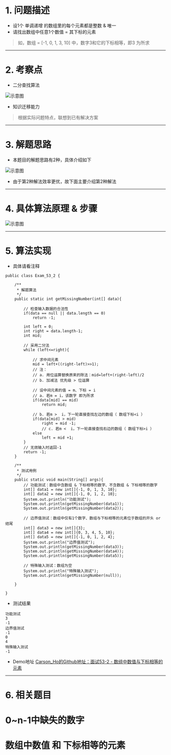 # 1. 问题描述
- 设1个 单调递增 的数组里的每个元素都是整数 & 唯一
- 请找出数组中任意1个数值 = 其下标的元素
>如，数组 = [-1, 0, 1, 3, 10] 中，数字3和它的下标相等，即3 为所求

***
# 2. 考察点
- 二分查找算法

![示意图](http://upload-images.jianshu.io/upload_images/944365-de858f199f19afc6.png?imageMogr2/auto-orient/strip%7CimageView2/2/w/1240)

- 知识迁移能力
>根据实际问题特点，联想到已有解决方案

***
# 3. 解题思路

- 本题目的解题思路有2种，具体介绍如下

![示意图](https://upload-images.jianshu.io/upload_images/944365-1ccbad3accfdb816.png?imageMogr2/auto-orient/strip%7CimageView2/2/w/1240)



- 由于第2种解法效率更优，故下面主要介绍第2种解法

***
# 4. 具体算法原理 & 步骤

![示意图](http://upload-images.jianshu.io/upload_images/944365-e1bb67d18e144255.png?imageMogr2/auto-orient/strip%7CimageView2/2/w/1240)

***
# 5. 算法实现
- 具体请看注释

```
public class Exam_53_2 {

    /**
     * 解题算法
     */
    public static int getMissingNumber(int[] data){

        // 检查输入数据的合法性
        if(data == null || data.length == 0)
            return -1;

        int left = 0;
        int right = data.length-1;
        int mid;

        // 采用二分法
        while (left<=right){

            // 求中间元素
            mid = left+((right-left)>>1);
            // 注：
            // a. 用位运算替换原来的除法：mid=left+(right-left)/2
            // b. 加减法 优先级 > 位运算

            // 设中间元素的值 = m、下标 = i
            // a. 若m = i，该数字 即为所求
            if(data[mid] == mid)
                return mid;

            // b. 若m >  i，下一轮直接查找左边的数组（ 数组下标<i ）
            if(data[mid] > mid)
                right = mid -1;
                // c. 若m <  i，下一轮直接查找右边的数组（ 数组下标>i ）
            else
                left = mid +1;
        }
        // 无效输入时返回-1
        return -1;
    }

    /**
     * 测试用例
     */
    public static void main(String[] args){
        // 功能测试：数组中含数组 & 下标相等的数字、不含数组 & 下标相等的数字
        int[] data1 = new int[]{-1, 0, 1, 3, 10};
        int[] data2 = new int[]{-1, 0, 1, 2, 10};
        System.out.println("功能测试");
        System.out.println(getMissingNumber(data1));
        System.out.println(getMissingNumber(data2));

        // 边界值测试：数组中仅有1个数字、数组与下标相等的元素位于数组的开头 or 结尾
        int[] data3 = new int[]{3};
        int[] data4 = new int[]{0, 3, 4, 5, 10};
        int[] data5 = new int[]{-1, 0, 1, 2, 4};
        System.out.println("边界值测试");
        System.out.println(getMissingNumber(data3));
        System.out.println(getMissingNumber(data4));
        System.out.println(getMissingNumber(data5));

        // 特殊输入测试：数组为空
        System.out.println("特殊输入测试");
        System.out.println(getMissingNumber(null));

    }

}
```

- 测试结果

```
功能测试
3
-1
边界值测试
-1
0
4
特殊输入测试
-1
```

- Demo地址
[Carson_Ho的Github地址：面试53-2 - 数组中数值与下标相等的元素](https://github.com/Carson-Ho/AlgorithmLearning)

***

# 6. 相关题目
# 0~n-1中缺失的数字
# 数组中数值 和 下标相等的元素